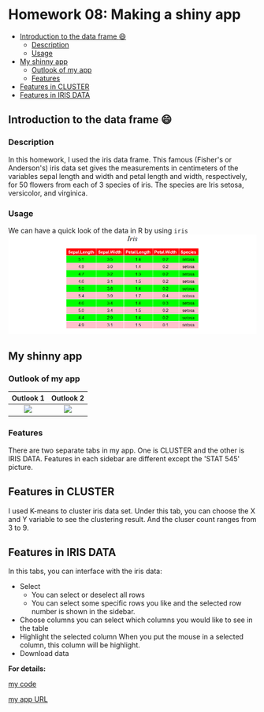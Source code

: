 Homework 08: Making a shiny app
================

-   [Introduction to the data frame :smile:](#introduction-to-the-data-frame-smile)
    -   [Description](#description)
    -   [Usage](#usage)
-   [My shinny app](#my-shinny-app)
    -   [Outlook of my app](#outlook-of-my-app)
    -   [Features](#features)
-   [Features in CLUSTER](#features-in-cluster)
-   [Features in IRIS DATA](#features-in-iris-data)

Introduction to the data frame :smile:
--------------------------------------

### Description

In this homework, I used the iris data frame. This famous (Fisher's or Anderson's) iris data set gives the measurements in centimeters of the variables sepal length and width and petal length and width, respectively, for 50 flowers from each of 3 species of iris. The species are Iris setosa, versicolor, and virginica.

### Usage

We can have a quick look of the data in R by using `iris` ![](README_files/figure-markdown_github/iris-1.png)

My shinny app
-------------

### Outlook of my app

|                                                        Outlook 1                                                        |                                                        Outlook 2                                                        |
|:-----------------------------------------------------------------------------------------------------------------------:|:-----------------------------------------------------------------------------------------------------------------------:|
| ![](https://github.com/STAT545-UBC-students/hw08-Sukeysun/blob/master/README_files/figure-markdown_github/outlook1.png) | ![](https://github.com/STAT545-UBC-students/hw08-Sukeysun/blob/master/README_files/figure-markdown_github/outlook2.png) |

### Features

There are two separate tabs in my app. One is CLUSTER and the other is IRIS DATA. Features in each sidebar are different except the 'STAT 545' picture.

Features in CLUSTER
-------------------

I used K-means to cluster iris data set. Under this tab, you can choose the X and Y variable to see the clustering result. And the cluser count ranges from 3 to 9.

Features in IRIS DATA
---------------------

In this tabs, you can interface with the iris data:

-   Select
    -   You can select or deselect all rows
    -   You can select some specific rows you like and the selected row number is shown in the sidebar.
-   Choose columns
    you can select which columns you would like to see in the table
-   Highlight the selected column When you put the mouse in a selected column, this column will be highlight.
-   Download data

**For details:**

[my code](https://github.com/STAT545-UBC-students/hw08-Sukeysun/blob/master/iris/app.R)

[my app URL](https://sukeysun.shinyapps.io/iris/)
